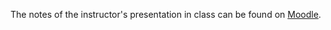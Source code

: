 The notes of the instructor's presentation in class can be found on [Moodle](https://cphbusiness.mrooms.net/pluginfile.php/282621/mod_resource/content/1/Session4WSREST.pdf).
